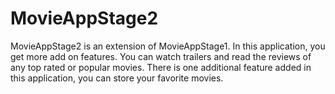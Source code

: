 # MovieAppStage2
MovieAppStage2 is an extension of MovieAppStage1. In this application, you get more add on features. You can watch trailers and read the reviews of any top rated or popular movies. There is one additional feature added in this application, you can store your favorite movies.  
